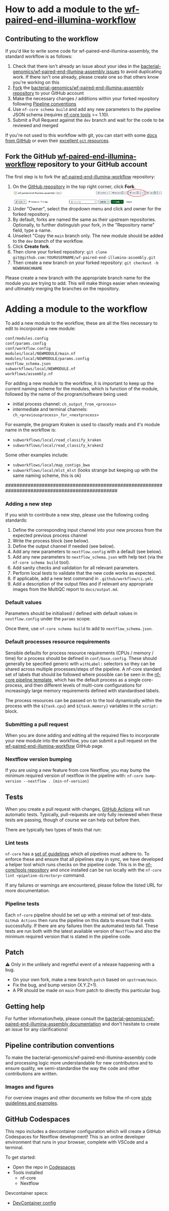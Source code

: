 # How to add a module to the [wf-paired-end-illumina-workflow](https://github.com/bacterial-genomics/wf-paired-end-illumina-assembly)

## Contributing to the workflow

If you'd like to write some code for wf-paired-end-illumina-assembly, the standard workflow is as follows:

1. Check that there isn't already an issue about your idea in the [bacterial-genomics/wf-paired-end-illumina-assembly issues](https://github.com/bacterial-genomics/wf-paired-end-illumina-assembly/issues) to avoid duplicating work. If there isn't one already, please create one so that others know you're working on this
2. [Fork](https://help.github.com/en/github/getting-started-with-github/fork-a-repo) the [bacterial-genomics/wf-paired-end-illumina-assembly repository](https://github.com/bacterial-genomics/wf-paired-end-illumina-assembly) to your GitHub account
3. Make the necessary changes / additions within your forked repository following [Pipeline conventions](#pipeline-contribution-conventions)
4. Use `nf-core schema build` and add any new parameters to the pipeline JSON schema (requires [nf-core tools](https://github.com/nf-core/tools) >= 1.10).
5. Submit a Pull Request against the `dev` branch and wait for the code to be reviewed and merged

If you're not used to this workflow with git, you can start with some [docs from GitHub](https://help.github.com/en/github/collaborating-with-issues-and-pull-requests) or even their [excellent `git` resources](https://try.github.io/).


## Fork the GitHub [wf-paired-end-illumina-workflow](https://github.com/bacterial-genomics/wf-paired-end-illumina-assembly) repository to your GitHub account

The first step is to fork the  [wf-paired-end-illumina-workflow](https://github.com/bacterial-genomics/wf-paired-end-illumina-assembly) repository:

1. On the [GitHub repository](https://github.com/bacterial-genomics/wf-paired-end-illumina-assembly) in the top right corner, click **Fork**.
![GitHub fork](docs/images/github_fork.PNG)
2. Under "Owner", select the dropdown menu and click and owner for the forked repository.
3. By default, forks are named the same as their upstream repositories. Optionally, to further distinguish your fork, in the "Repository name" field, type a name.
4. Unselect "Copy the `main` branch only. The new module should be added to the `dev` branch of the workflow.
5. Click **Create fork**. 
6. Then clone your forked repository:
    `git clone git@github.com:YOURUSERNAME/wf-paired-end-illumina-assembly.git`
7. Then create a new branch on your forked repository:
    `git checkout -b NEWBRANCHNAME`

Please create a new branch with the appropriate branch name for the module you are trying to add.  This will make things easier when reviewing and ultimately merging the branches on the repository.

# Adding a module to the workflow

To add a new module to the workflow, these are all the files necessary to edit to incorporate a new module:

```
conf/modules.config
conf/params.config
conf/workflow.config
modules/local/NEWMODULE/main.nf
modules/local/NEWMODULE/params.config
nextflow_schema.json
subworkflows/local/NEWMODULE.nf
workflows/assembly.nf
```


For adding a new module to the workflow, it is important to keep up the current naming scheme for the modules, which is function of the module, followed by the name of the program/software being used:
- initial process channel: `ch_output_from_<process>`
- intermediate and terminal channels: `ch_<previousprocess>_for_<nextprocess>`

For example, the program Kraken is used to classify reads and it's module name in the workflow is:  
- `subworkflows/local/read_classify_kraken`
- `subworkflows/local/read_classify_kraken2`  

Some other examples include:
- `subworkflows/local/map_contigs_bwa`
- `subworkflows/local/mlst_mlst` (looks strange but keeping up with the same naming scheme, this is ok)

################################################################################################


### Adding a new step

If you wish to contribute a new step, please use the following coding standards:

1. Define the corresponding input channel into your new process from the expected previous process channel
2. Write the process block (see below).
3. Define the output channel if needed (see below).
4. Add any new parameters to `nextflow.config` with a default (see below).
5. Add any new parameters to `nextflow_schema.json` with help text (via the `nf-core schema build` tool).
6. Add sanity checks and validation for all relevant parameters.
7. Perform local tests to validate that the new code works as expected.
8. If applicable, add a new test command in `.github/workflow/ci.yml`.
9. Add a description of the output files and if relevant any appropriate images from the MultiQC report to `docs/output.md`.

### Default values

Parameters should be initialised / defined with default values in `nextflow.config` under the `params` scope.

Once there, use `nf-core schema build` to add to `nextflow_schema.json`.

### Default processes resource requirements

Sensible defaults for process resource requirements (CPUs / memory / time) for a process should be defined in `conf/base.config`. These should generally be specified generic with `withLabel:` selectors so they can be shared across multiple processes/steps of the pipeline. A nf-core standard set of labels that should be followed where possible can be seen in the [nf-core pipeline template](https://github.com/nf-core/tools/blob/master/nf_core/pipeline-template/conf/base.config), which has the default process as a single core-process, and then different levels of multi-core configurations for increasingly large memory requirements defined with standardised labels.

The process resources can be passed on to the tool dynamically within the process with the `${task.cpu}` and `${task.memory}` variables in the `script:` block.


### Submitting a pull request

When you are done adding and editing all the required files to incorporate your new module into the workflow, you can submit a pull request on the [wf-paired-end-illumina-workflow](https://github.com/bacterial-genomics/wf-paired-end-illumina-assembly) GitHub page.


### Nextflow version bumping

If you are using a new feature from core Nextflow, you may bump the minimum required version of nextflow in the pipeline with: `nf-core bump-version --nextflow . [min-nf-version]`

## Tests

When you create a pull request with changes, [GitHub Actions](https://github.com/features/actions) will run automatic tests.
Typically, pull-requests are only fully reviewed when these tests are passing, though of course we can help out before then.

There are typically two types of tests that run:

### Lint tests

`nf-core` has a [set of guidelines](https://nf-co.re/developers/guidelines) which all pipelines must adhere to.
To enforce these and ensure that all pipelines stay in sync, we have developed a helper tool which runs checks on the pipeline code. This is in the [nf-core/tools repository](https://github.com/nf-core/tools) and once installed can be run locally with the `nf-core lint <pipeline-directory>` command.

If any failures or warnings are encountered, please follow the listed URL for more documentation.

### Pipeline tests

Each `nf-core` pipeline should be set up with a minimal set of test-data.
`GitHub Actions` then runs the pipeline on this data to ensure that it exits successfully.
If there are any failures then the automated tests fail.
These tests are run both with the latest available version of `Nextflow` and also the minimum required version that is stated in the pipeline code.

## Patch

:warning: Only in the unlikely and regretful event of a release happening with a bug.

- On your own fork, make a new branch `patch` based on `upstream/main`.
- Fix the bug, and bump version (X.Y.Z+1).
- A PR should be made on `main` from patch to directly this particular bug.

## Getting help

For further information/help, please consult the [bacterial-genomics/wf-paired-end-illumina-assembly documentation](https://github.com/bacterial-genomics/wf-paired-end-illumina-assembly/docs/usage.md) and don't hesitate to create an issue for any clarifications!

## Pipeline contribution conventions

To make the bacterial-genomics/wf-paired-end-illumina-assembly code and processing logic more understandable for new contributors and to ensure quality, we semi-standardise the way the code and other contributions are written.


### Images and figures

For overview images and other documents we follow the nf-core [style guidelines and examples](https://nf-co.re/developers/design_guidelines).

## GitHub Codespaces

This repo includes a devcontainer configuration which will create a GitHub Codespaces for Nextflow development! This is an online developer environment that runs in your browser, complete with VSCode and a terminal.

To get started:

- Open the repo in [Codespaces](https://github.com/bacterial-genomics/wf-paired-end-illumina-assembly/codespaces)
- Tools installed
  - nf-core
  - Nextflow

Devcontainer specs:

- [DevContainer config](.devcontainer/devcontainer.json)



